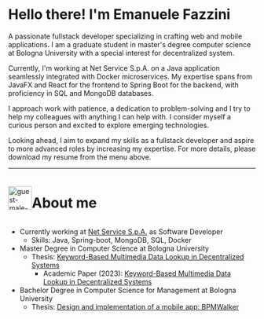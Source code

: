 # Hello there! I'm Emanuele Fazzini

A passionate fullstack developer specializing in crafting web and mobile applications. I am a graduate student in master's degree computer science at Bologna University with a special interest for decentralized system.

Currently, I'm working at Net Service S.p.A. on a Java application seamlessly integrated with Docker microservices. My expertise spans from JavaFX and React for the frontend to Spring Boot for the backend, with proficiency in SQL and MongoDB databases.

I approach work with patience, a dedication to problem-solving and I try to help my colleagues with anything I can help with. I consider myself a curious person and excited to explore emerging technologies.

Looking ahead, I aim to expand my skills as a fullstack developer and aspire to more advanced roles by increasing my expertise. For more details, please download my resume from the menu above.

***


<div style="display:flex; align-items:center;"><img width="48" height="48" src="https://img.icons8.com/fluency/48/guest-male--v1.png" alt="guest-male--v1"/> <h1>About me</h1></div>

- Currently working at [Net Service S.p.A.](https://www.netservice.eu/en/) as Software Developer
    - Skills: Java, Spring-boot, MongoDB, SQL, Docker
- Master Degree in Computer Science at Bologna University
    - Thesis: [Keyword-Based Multimedia Data Lookup in Decentralized Systems](https://amslaurea.unibo.it/27598/)
        - Academic Paper (2023): [Keyword-Based Multimedia Data Lookup in Decentralized Systems](https://ieeexplore.ieee.org/document/10286930)
- Bachelor Degree in Computer Science for Management at Bologna University
    - Thesis: [Design and implementation of a mobile app: BPMWalker](https://amslaurea.unibo.it/21589/)
